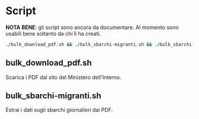# Script

**NOTA BENE**: gli script sono ancora da documentare. Al momento sono usabili bene soltanto da chi li ha creati.

```bash
./bulk_download_pdf.sh && ./bulk_sbarchi-migranti.sh && ./bulk_sbarchi-migranti_accoglienza.sh && ./bulk_sbarchi-migranti_nazionalita.sh
```

## bulk_download_pdf.sh

Scarica i PDF dal sito del Ministero dell'Interno.

## bulk_sbarchi-migranti.sh

Estrai i dati sugli sbarchi giornalieri dai PDF.

